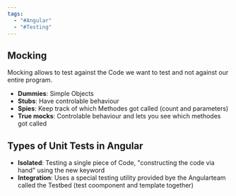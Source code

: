```yaml
---
tags:
  - "#Angular"
  - "#Testing"
---
```

## Mocking
Mocking allows to test against the Code we want to test and not against our entire program.
+ **Dummies**: Simple Objects
+ **Stubs**: Have controlable behaviour
+ **Spies**: Keep track of which Methodes got called (count and parameters)
+ **True mocks**: Controlable behaviour and lets you see which methodes got called

## Types of Unit Tests in Angular
+ **Isolated**: Testing a single piece of Code, "constructing the code via hand" using the new keyword
+ **Integration**: Uses a special testing utility provided bye the Angularteam called the Testbed (test coomponent and template together)

